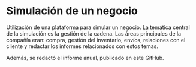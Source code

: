 # Simulación de un negocio

Utilización de una plataforma para simular un negocio. La temática central de la simulación es la gestión de la cadena. Las áreas principales de la compañía eran: compra, gestión del inventario, envíos, relaciones con el cliente y redactar los informes relacionados con estos temas.

Además, se redactó el informe anual, publicado en este GitHub.

